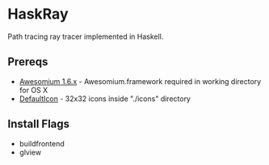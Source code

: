 HaskRay
=======

Path tracing ray tracer implemented in Haskell.

Prereqs
-------

* [Awesomium 1.6.x](http://awesomium.com/) - Awesomium.framework required in working directory for OS X
* [DefaultIcon](http://www.defaulticon.com/) - 32x32 icons inside "./icons" directory

Install Flags
-------------

* buildfrontend
* glview
